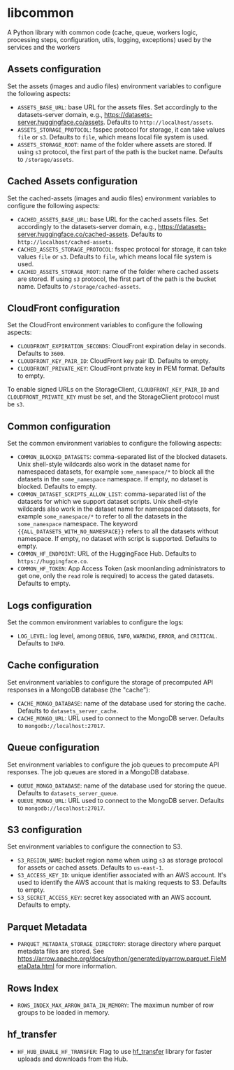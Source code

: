 # libcommon

A Python library with common code (cache, queue, workers logic, processing steps, configuration, utils, logging, exceptions) used by the services and the workers

## Assets configuration

Set the assets (images and audio files) environment variables to configure the following aspects:

- `ASSETS_BASE_URL`: base URL for the assets files. Set accordingly to the datasets-server domain, e.g., https://datasets-server.huggingface.co/assets. Defaults to `http://localhost/assets`.
- `ASSETS_STORAGE_PROTOCOL`: fsspec protocol for storage, it can take values `file` or `s3`. Defaults to `file`, which means local file system is used.
- `ASSETS_STORAGE_ROOT`: name of the folder where assets are stored. If using `s3` protocol, the first part of the path is the bucket name. Defaults to `/storage/assets`.

## Cached Assets configuration

Set the cached-assets (images and audio files) environment variables to configure the following aspects:

- `CACHED_ASSETS_BASE_URL`: base URL for the cached assets files. Set accordingly to the datasets-server domain, e.g., https://datasets-server.huggingface.co/cached-assets. Defaults to `http://localhost/cached-assets`.
- `CACHED_ASSETS_STORAGE_PROTOCOL`: fsspec protocol for storage, it can take values `file` or `s3`. Defaults to `file`, which means local file system is used.
- `CACHED_ASSETS_STORAGE_ROOT`: name of the folder where cached assets are stored. If using `s3` protocol, the first part of the path is the bucket name. Defaults to `/storage/cached-assets`.

## CloudFront configuration

Set the CloudFront environment variables to configure the following aspects:

- `CLOUDFRONT_EXPIRATION_SECONDS`: CloudFront expiration delay in seconds. Defaults to `3600`.
- `CLOUDFRONT_KEY_PAIR_ID`: CloudFront key pair ID. Defaults to empty.
- `CLOUDFRONT_PRIVATE_KEY`: CloudFront private key in PEM format. Defaults to empty.

To enable signed URLs on the StorageClient, `CLOUDFRONT_KEY_PAIR_ID` and `CLOUDFRONT_PRIVATE_KEY` must be set, and the StorageClient protocol must be `s3`.

## Common configuration

Set the common environment variables to configure the following aspects:

- `COMMON_BLOCKED_DATASETS`: comma-separated list of the blocked datasets. Unix shell-style wildcards also work in the dataset name for namespaced datasets, for example `some_namespace/*` to block all the datasets in the `some_namespace` namespace. If empty, no dataset is blocked. Defaults to empty.
- `COMMON_DATASET_SCRIPTS_ALLOW_LIST`: comma-separated list of the datasets for which we support dataset scripts. Unix shell-style wildcards also work in the dataset name for namespaced datasets, for example `some_namespace/*` to refer to all the datasets in the `some_namespace` namespace. The keyword `{{ALL_DATASETS_WITH_NO_NAMESPACE}}` refers to all the datasets without namespace. If empty, no dataset with script is supported. Defaults to empty.
- `COMMON_HF_ENDPOINT`: URL of the HuggingFace Hub. Defaults to `https://huggingface.co`.
- `COMMON_HF_TOKEN`: App Access Token (ask moonlanding administrators to get one, only the `read` role is required) to access the gated datasets. Defaults to empty.

## Logs configuration

Set the common environment variables to configure the logs:

- `LOG_LEVEL`: log level, among `DEBUG`, `INFO`, `WARNING`, `ERROR`, and `CRITICAL`. Defaults to `INFO`.

## Cache configuration

Set environment variables to configure the storage of precomputed API responses in a MongoDB database (the "cache"):

- `CACHE_MONGO_DATABASE`: name of the database used for storing the cache. Defaults to `datasets_server_cache`.
- `CACHE_MONGO_URL`: URL used to connect to the MongoDB server. Defaults to `mongodb://localhost:27017`.

## Queue configuration

Set environment variables to configure the job queues to precompute API responses. The job queues are stored in a MongoDB database.

- `QUEUE_MONGO_DATABASE`: name of the database used for storing the queue. Defaults to `datasets_server_queue`.
- `QUEUE_MONGO_URL`: URL used to connect to the MongoDB server. Defaults to `mongodb://localhost:27017`.

## S3 configuration

Set environment variables to configure the connection to S3.

- `S3_REGION_NAME`: bucket region name when using `s3` as storage protocol for assets or cached assets. Defaults to `us-east-1`.
- `S3_ACCESS_KEY_ID`: unique identifier associated with an AWS account. It's used to identify the AWS account that is making requests to S3. Defaults to empty.
- `S3_SECRET_ACCESS_KEY`: secret key associated with an AWS account. Defaults to empty.

## Parquet Metadata

- `PARQUET_METADATA_STORAGE_DIRECTORY`: storage directory where parquet metadata files are stored. See https://arrow.apache.org/docs/python/generated/pyarrow.parquet.FileMetaData.html for more information. 

## Rows Index

- `ROWS_INDEX_MAX_ARROW_DATA_IN_MEMORY`: The maximun number of row groups to be loaded in memory.

## hf_transfer
- `HF_HUB_ENABLE_HF_TRANSFER`: Flag to use [hf_transfer](https://github.com/huggingface/hf_transfer) library for faster uploads and downloads from the Hub.
